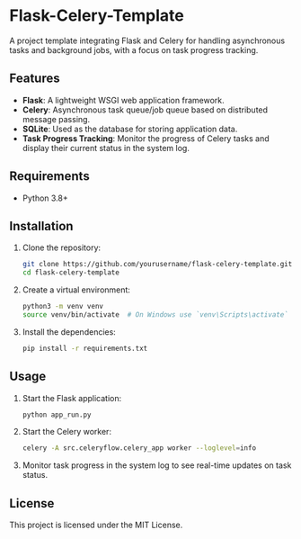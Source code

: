 # Flask-Celery-Template

A project template integrating Flask and Celery for handling asynchronous tasks and background jobs, with a focus on task progress tracking.

## Features

- **Flask**: A lightweight WSGI web application framework.
- **Celery**: Asynchronous task queue/job queue based on distributed message passing.
- **SQLite**: Used as the database for storing application data.
- **Task Progress Tracking**: Monitor the progress of Celery tasks and display their current status in the system log.

## Requirements

- Python 3.8+

## Installation

1. Clone the repository:
   ```bash
   git clone https://github.com/yourusername/flask-celery-template.git
   cd flask-celery-template
   ```

2. Create a virtual environment:
   ```bash
   python3 -m venv venv
   source venv/bin/activate  # On Windows use `venv\Scripts\activate`
   ```

3. Install the dependencies:
   ```bash
   pip install -r requirements.txt
   ```

## Usage

1. Start the Flask application:
   ```bash
   python app_run.py
   ```

2. Start the Celery worker:
   ```bash
   celery -A src.celeryflow.celery_app worker --loglevel=info
   ```

3. Monitor task progress in the system log to see real-time updates on task status.


## License

This project is licensed under the MIT License.
